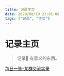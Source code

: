 ```yaml
---
title: 记录主页
date: 2020/08/10 23:01:00
tags: ["记录", "主页"]
---
```


# 记录主页

<ClientOnly>
  <display-bar :displayData="$frontmatter"></display-bar>
</ClientOnly>

> 记录📝 有意义的东西。

<a href="/record/daily-practicing.html" target="_blank">每日一练-某群交流实录</a>


